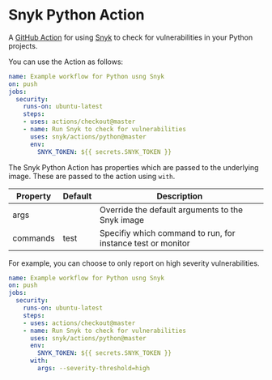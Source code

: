# Snyk Python Action

A [GitHub Action](https://github.com/features/actions) for using [Snyk](https://snyk.io) to check for
vulnerabilities in your Python projects.

You can use the Action as follows:

```yaml
name: Example workflow for Python usng Snyk 
on: push
jobs:
  security:
    runs-on: ubuntu-latest
    steps:
    - uses: actions/checkout@master
    - name: Run Snyk to check for vulnerabilities
      uses: snyk/actions/python@master
      env:
        SNYK_TOKEN: ${{ secrets.SNYK_TOKEN }}
```

The Snyk Python Action has properties which are passed to the underlying image. These are
passed to the action using `with`.

| Property | Default | Description |
| --- | --- | --- |
| args |   | Override the default arguments to the Snyk image |
| commands | test | Specifiy which command to run, for instance test or monitor |

For example, you can choose to only report on high severity vulnerabilities.

```yaml
name: Example workflow for Python usng Snyk 
on: push
jobs:
  security:
    runs-on: ubuntu-latest
    steps:
    - uses: actions/checkout@master
    - name: Run Snyk to check for vulnerabilities
      uses: snyk/actions/python@master
      env:
        SNYK_TOKEN: ${{ secrets.SNYK_TOKEN }}
      with:
        args: --severity-threshold=high
```
